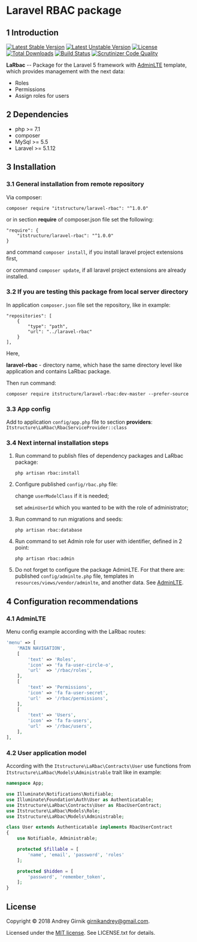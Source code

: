 Laravel RBAC package
==============

1 Introduction
----------------------------

[![Latest Stable Version](https://poser.pugx.org/itstructure/laravel-rbac/v/stable)](https://packagist.org/packages/itstructure/laravel-rbac)
[![Latest Unstable Version](https://poser.pugx.org/itstructure/laravel-rbac/v/unstable)](https://packagist.org/packages/itstructure/laravel-rbac)
[![License](https://poser.pugx.org/itstructure/laravel-rbac/license)](https://packagist.org/packages/itstructure/laravel-rbac)
[![Total Downloads](https://poser.pugx.org/itstructure/laravel-rbac/downloads)](https://packagist.org/packages/itstructure/laravel-rbac)
[![Build Status](https://scrutinizer-ci.com/g/itstructure/laravel-rbac/badges/build.png?b=master)](https://scrutinizer-ci.com/g/itstructure/laravel-rbac/build-status/master)
[![Scrutinizer Code Quality](https://scrutinizer-ci.com/g/itstructure/laravel-rbac/badges/quality-score.png?b=master)](https://scrutinizer-ci.com/g/itstructure/laravel-rbac/?branch=master)

**LaRbac** -- Package for the Laravel 5 framework with [AdminLTE](https://github.com/jeroennoten/Laravel-AdminLTE) template, which provides management with the next data:
- Roles
- Permissions
- Assign roles for users

2 Dependencies
----------------------------

- php >= 7.1
- composer
- MySql >= 5.5
- Laravel >= 5.1.12

3 Installation
----------------------------

### 3.1 General installation from remote repository

Via composer:

```composer require "itstructure/laravel-rbac": "^1.0.0"```

or in section **require** of composer.json file set the following:
```
"require": {
    "itstructure/laravel-rbac": "^1.0.0"
}
```
and command ```composer install```, if you install laravel project extensions first,

or command ```composer update```, if all laravel project extensions are already installed.

### 3.2 If you are testing this package from local server directory

In application ```composer.json``` file set the repository, like in example:

```
"repositories": [
    {
        "type": "path",
        "url": "../laravel-rbac"
    }
],
```

Here,

**laravel-rbac** - directory name, which hase the same directory level like application and contains LaRbac package.

Then run command:

```composer require itstructure/laravel-rbac:dev-master --prefer-source```

### 3.3 App config

Add to application ```config/app.php``` file to section **providers**: ```Itstructure\LaRbac\RbacServiceProvider::class```

### 3.4 Next internal installation steps

1. Run command to publish files of dependency packages and LaRbac package:

    ```php artisan rbac:install```
    
2. Configure published ```config/rbac.php``` file:
    
    change ```userModelClass``` if it is needed;
    
    set ```adminUserId``` which you wanted to be with the role of administrator;
    
3. Run command to run migrations and seeds:

    ```php artisan rbac:database```
    
4. Run command to set Admin role for user with identifier, defined in 2 point:

    ```php artisan rbac:admin```
    
5. Do not forget to configure the package AdminLTE. For that there are: published ```config/adminlte.php``` file, templates in ```resources/views/vendor/adminlte```, and another data.
See [AdminLTE](https://github.com/jeroennoten/Laravel-AdminLTE).

4 Configuration recommendations
----------------------------

### 4.1 AdminLTE

Menu config example according with the LaRbac routes:

```php
'menu' => [
    'MAIN NAVIGATION',
    [
        'text' => 'Roles',
        'icon' => 'fa fa-user-circle-o',
        'url'  => '/rbac/roles',
    ],
    [
        'text' => 'Permissions',
        'icon' => 'fa fa-user-secret',
        'url'  => '/rbac/permissions',
    ],
    [
        'text' => 'Users',
        'icon' => 'fa fa-users',
        'url'  => '/rbac/users',
    ],
],
```

### 4.2 User application model

According with the ```Itstructure\LaRbac\Contracts\User``` use functions from ```Itstructure\LaRbac\Models\Administrable``` trait like in example:

```php
namespace App;

use Illuminate\Notifications\Notifiable;
use Illuminate\Foundation\Auth\User as Authenticatable;
use Itstructure\LaRbac\Contracts\User as RbacUserContract;
use Itstructure\LaRbac\Models\Role;
use Itstructure\LaRbac\Models\Administrable;
```

```php
class User extends Authenticatable implements RbacUserContract
{
    use Notifiable, Administrable;

    protected $fillable = [
        'name', 'email', 'password', 'roles'
    ];

    protected $hidden = [
        'password', 'remember_token',
    ];
}
```

License
----------------------------

Copyright © 2018 Andrey Girnik girnikandrey@gmail.com.

Licensed under the [MIT license](http://opensource.org/licenses/MIT). See LICENSE.txt for details.
